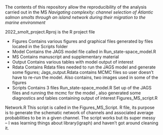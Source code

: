 The contents of this repository allow the reproducibility of the analysis carried out in the MS *Navigating complexity: channel selection of Atlantic salmon smolts through an island network during their migration to the marine environment*


2022_smolt_project.Rproj is the R project file

+ Figures
Contains various figures and graphical files generated by files located in the Scripts folder
+ Model
Contains the JAGS model file called in Run_state-space_model.R
+ MS
Contains manuscript and supplementary material
+ Output
Contains various tables with model output of interest
+ Rdata
Contains Rdata files needed to run the JAGS model and generate some figures; Jags_output.Rdata contains MCMC files so user doesn’t have to re-run the model.
Also contains, two images used in some of the figures
+ Scripts
Contains 3 files
Run_state-space_model.R
Set up of the JAGS files and running the mcmc for the model , also generated some diagnostics and tables containing output of interest
Figures_MS_script.R


Network.R  This script is called in the Figures_MS_Script. R file, its purpose is to generate the schematic network of channels and associated average probabilities to be in a given channel. The script works but its super messy – I was learning things about library(igraph) and haven’t got around cleaning it.
